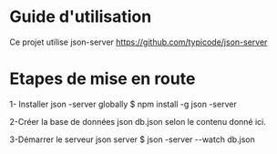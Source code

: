 # Guide d'utilisation
Ce projet utilise json-server
https://github.com/typicode/json-server

# Etapes de mise en route 
1- Installer json -server globally
$ npm install -g json -server

2-Créer la base de données json db.json
selon le contenu donné ici.


3-Démarrer le serveur json server
$ json -server --watch db.json